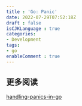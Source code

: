 ```yaml
---
title : 'Go: Panic'
date: 2022-07-29T07:52:18Z
draft : false
isCJKLanguage : true
categories:
- Development
tags:
- go
enableComment : true
---
```


## 更多阅读

[handling-panics-in-go]( https://www.digitalocean.com/community/tutorials/handling-panics-in-go )
